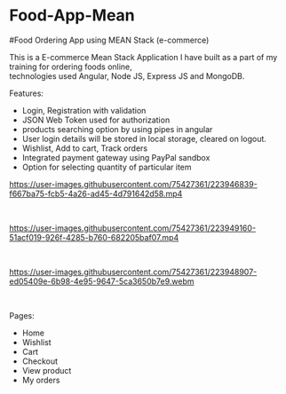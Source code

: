 # Food-App-Mean
#Food Ordering App using MEAN Stack (e-commerce)

This is a E-commerce Mean Stack Application I have built as a part of my training for ordering foods online,
<br/>
technologies used Angular, Node JS, Express JS and MongoDB.

Features:
- Login, Registration with validation
- JSON Web Token used for authorization
- products searching option by using pipes in angular
- User login details will be stored in local storage, cleared on logout.
- Wishlist, Add to cart, Track orders
- Integrated payment gateway using PayPal sandbox
- Option for selecting quantity of particular item

https://user-images.githubusercontent.com/75427361/223946839-f667ba75-fcb5-4a26-ad45-4d791642d58.mp4

<br/>

https://user-images.githubusercontent.com/75427361/223949160-51acf019-926f-4285-b760-682205baf07.mp4

<br/>

https://user-images.githubusercontent.com/75427361/223948907-ed05409e-6b98-4e95-9647-5ca3650b7e9.webm

<br/>

Pages:
- Home
- Wishlist
- Cart
- Checkout
- View product
- My orders
